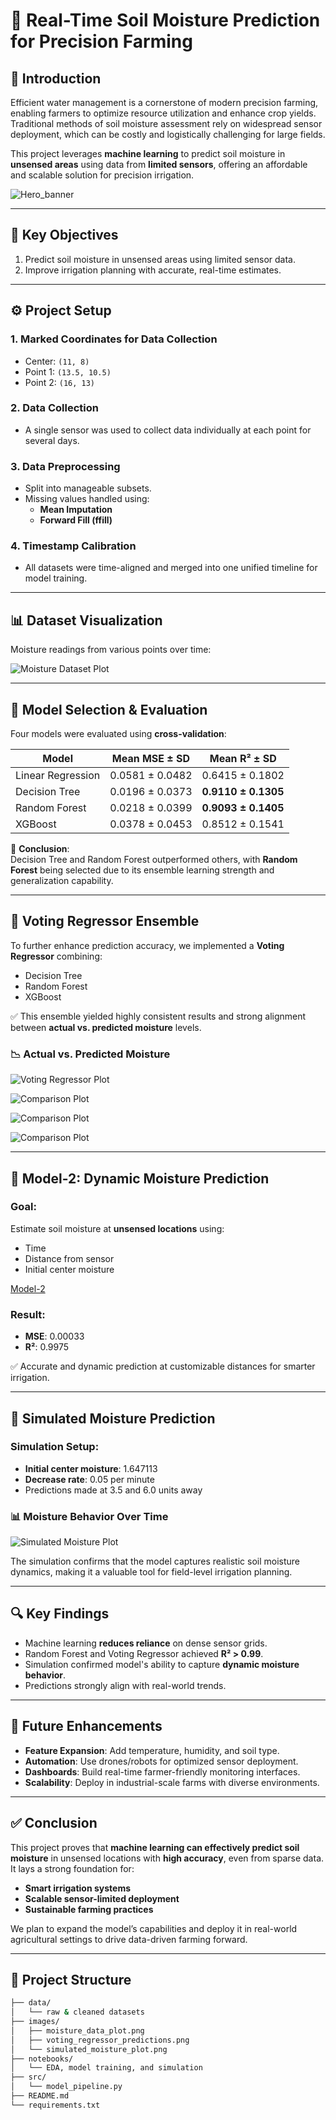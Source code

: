 # 🌱 Real-Time Soil Moisture Prediction for Precision Farming

## 📌 Introduction
Efficient water management is a cornerstone of modern precision farming, enabling farmers to optimize resource utilization and enhance crop yields. Traditional methods of soil moisture assessment rely on widespread sensor deployment, which can be costly and logistically challenging for large fields.

This project leverages **machine learning** to predict soil moisture in **unsensed areas** using data from **limited sensors**, offering an affordable and scalable solution for precision irrigation.

![Hero_banner](images/banner.png)

---

## 🎯 Key Objectives
1. Predict soil moisture in unsensed areas using limited sensor data.  
2. Improve irrigation planning with accurate, real-time estimates.

---

## ⚙️ Project Setup

### 1. Marked Coordinates for Data Collection
- Center: `(11, 8)`
- Point 1: `(13.5, 10.5)`
- Point 2: `(16, 13)`

### 2. Data Collection
- A single sensor was used to collect data individually at each point for several days.

### 3. Data Preprocessing
- Split into manageable subsets.
- Missing values handled using:
  - **Mean Imputation**
  - **Forward Fill (ffill)**

### 4. Timestamp Calibration
- All datasets were time-aligned and merged into one unified timeline for model training.

---

## 📊 Dataset Visualization

Moisture readings from various points over time:

![Moisture Dataset Plot](images/moisture_data_plot.png)

---

## 🤖 Model Selection & Evaluation

Four models were evaluated using **cross-validation**:

| Model           | Mean MSE ± SD     | Mean R² ± SD        |
|----------------|-------------------|----------------------|
| Linear Regression | 0.0581 ± 0.0482 | 0.6415 ± 0.1802      |
| Decision Tree     | 0.0196 ± 0.0373 | **0.9110 ± 0.1305**  |
| Random Forest     | 0.0218 ± 0.0399 | **0.9093 ± 0.1405**  |
| XGBoost           | 0.0378 ± 0.0453 | 0.8512 ± 0.1541      |

📌 **Conclusion**:  
Decision Tree and Random Forest outperformed others, with **Random Forest** being selected due to its ensemble learning strength and generalization capability.

---

## 🧠 Voting Regressor Ensemble

To further enhance prediction accuracy, we implemented a **Voting Regressor** combining:
- Decision Tree  
- Random Forest  
- XGBoost  

✅ This ensemble yielded highly consistent results and strong alignment between **actual vs. predicted moisture** levels.

### 📉 Actual vs. Predicted Moisture

![Voting Regressor Plot](images/voting_regressor_predictions.png)


![Comparison Plot](images/actual_vs_predicted_location_2.png)


![Comparison Plot](images/actual_vs_predicted_location_3.png)


![Comparison Plot](images/voting_regressor_prediction.png)

---

## 🔁 Model-2: Dynamic Moisture Prediction

### Goal:
Estimate soil moisture at **unsensed locations** using:
- Time
- Distance from sensor
- Initial center moisture

[Model-2](images/model_2_prediction.png)

### Result:
- **MSE**: 0.00033  
- **R²**: 0.9975  

✅ Accurate and dynamic prediction at customizable distances for smarter irrigation.

---

## 🧪 Simulated Moisture Prediction

### Simulation Setup:
- **Initial center moisture**: 1.647113  
- **Decrease rate**: 0.05 per minute  
- Predictions made at 3.5 and 6.0 units away

### 📊 Moisture Behavior Over Time

![Simulated Moisture Plot](images/predicted_moistures_over_the_time.png)

The simulation confirms that the model captures realistic soil moisture dynamics, making it a valuable tool for field-level irrigation planning.

---

## 🔍 Key Findings

- Machine learning **reduces reliance** on dense sensor grids.
- Random Forest and Voting Regressor achieved **R² > 0.99**.
- Simulation confirmed model's ability to capture **dynamic moisture behavior**.
- Predictions strongly align with real-world trends.

---

## 🚀 Future Enhancements

- **Feature Expansion**: Add temperature, humidity, and soil type.
- **Automation**: Use drones/robots for optimized sensor deployment.
- **Dashboards**: Build real-time farmer-friendly monitoring interfaces.
- **Scalability**: Deploy in industrial-scale farms with diverse environments.

---

## ✅ Conclusion

This project proves that **machine learning can effectively predict soil moisture** in unsensed locations with **high accuracy**, even from sparse data. It lays a strong foundation for:
- **Smart irrigation systems**
- **Scalable sensor-limited deployment**
- **Sustainable farming practices**

We plan to expand the model’s capabilities and deploy it in real-world agricultural settings to drive data-driven farming forward.

---

## 📁 Project Structure

```bash
├── data/
│   └── raw & cleaned datasets
├── images/
│   ├── moisture_data_plot.png
│   ├── voting_regressor_predictions.png
│   └── simulated_moisture_plot.png
├── notebooks/
│   └── EDA, model training, and simulation
├── src/
│   └── model_pipeline.py
├── README.md
└── requirements.txt
